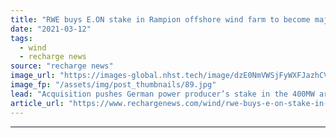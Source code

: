```yaml
---
title: "RWE buys E.ON stake in Rampion offshore wind farm to become majority shareholder"
date: "2021-03-12"
tags: 
  - wind
  - recharge news
source: "recharge news"
image_url: "https://images-global.nhst.tech/image/dzE0NmVWSjFyWXFJazhCVCtrMlEzLzN1MDVzQXNPcVV1QU0xNVFMaU1OYz0=/nhst/binary/3bcdcd2b311cc7b76919da1894db21e7"
image_fp: "/assets/img/post_thumbnails/89.jpg"
lead: "Acquisition pushes German power producer’s stake in the 400MW array in the English Channel to above 50%"
article_url: "https://www.rechargenews.com/wind/rwe-buys-e-on-stake-in-rampion-offshore-wind-farm-to-become-majority-shareholder/2-1-979570"
---
```


---
